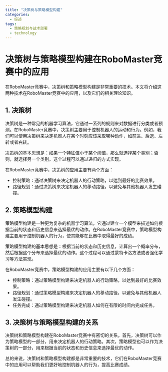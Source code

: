 ```yaml
---  
title: "决策树与策略模型构建"  
categories:  
  - 综述  
tags: 
  - 策略规划与战术部署 
  - technology  
---  
```


# 决策树与策略模型构建在RoboMaster竞赛中的应用

在RoboMaster竞赛中，决策树和策略模型构建是非常重要的技术。本文将介绍这两种技术在RoboMaster竞赛中的应用，以及它们的相关理论知识。

## 1. 决策树

决策树是一种常见的机器学习算法，它通过一系列的规则来对数据进行分类或者预测。在RoboMaster竞赛中，决策树主要用于控制机器人的运动和行为。例如，我们可以使用决策树来决定机器人在某个时刻应该采取哪种动作，如前进、后退、左转或者右转。

决策树的基本思想是：如果一个特征值小于某个阈值，那么就选择某个类别；否则，就选择另一个类别。这个过程可以通过递归的方式实现。

在RoboMaster竞赛中，决策树的应用主要有两个方面：

- 控制策略：通过决策树来决定机器人的行动策略，以达到最好的比赛效果。
- 路径规划：通过决策树来决定机器人的移动路径，以避免与其他机器人发生碰撞。

## 2. 策略模型构建

策略模型构建是一种更为复杂的机器学习算法，它通过建立一个模型来描述如何根据当前的状态和历史信息来选择最优的动作。在RoboMaster竞赛中，策略模型构建主要用于控制机器人的行为，使其能够在比赛中取得最好的成绩。

策略模型构建的基本思想是：根据当前的状态和历史信息，计算出一个概率分布，然后根据这个分布来选择最优的动作。这个过程可以通过蒙特卡洛方法或者强化学习等方法实现。

在RoboMaster竞赛中，策略模型构建的应用主要有以下几个方面：

- 控制策略：通过策略模型构建来决定机器人的行动策略，以达到最好的比赛效果。
- 路径规划：通过策略模型构建来决定机器人的移动路径，以避免与其他机器人发生碰撞。
- 任务完成：通过策略模型构建来决定机器人如何在有限的时间内完成任务。

## 3. 决策树与策略模型构建的关系

决策树和策略模型构建在RoboMaster竞赛中有密切的关系。首先，决策树可以作为策略模型的一部分，用来决定机器人的行动策略。其次，策略模型也可以作为决策树的一部分，用来根据当前的状态和历史信息来选择最优的动作。

总的来说，决策树和策略模型构建都是非常重要的技术，它们在RoboMaster竞赛中的应用可以帮助我们更好地控制机器人的行为，提高比赛成绩。 
